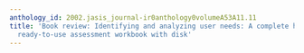 ```yaml
---
anthology_id: 2002.jasis_journal-ir0anthology0volumeA53A11.11
title: 'Book review: Identifying and analyzing user needs: A complete handbook and
  ready-to-use assessment workbook with disk'
---
```

